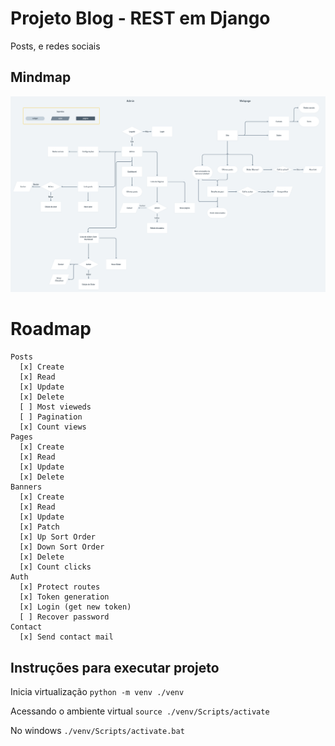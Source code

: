 # Projeto Blog - REST em Django
Posts, e redes sociais

## Mindmap
![Mindmap](https://raw.githubusercontent.com/richellyitalo/blog-django/master/.data/blog-projeto_mindmap.png)


# Roadmap
```
Posts
  [x] Create
  [x] Read
  [x] Update
  [x] Delete
  [ ] Most vieweds
  [ ] Pagination
  [x] Count views
Pages
  [x] Create
  [x] Read
  [x] Update
  [x] Delete
Banners
  [x] Create
  [x] Read
  [x] Update
  [x] Patch
  [x] Up Sort Order
  [x] Down Sort Order
  [x] Delete
  [x] Count clicks
Auth
  [x] Protect routes
  [x] Token generation
  [x] Login (get new token)
  [ ] Recover password
Contact
  [x] Send contact mail
```


## Instruções para executar projeto

Inicia virtualização
`python -m venv ./venv`

Acessando o ambiente virtual
`source ./venv/Scripts/activate`

No windows
`./venv/Scripts/activate.bat`
